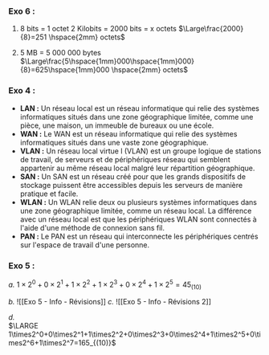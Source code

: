 

### Exo 6 :
1. 8 bits = 1 octet
	2 Kilobits = 2000 bits = x octets
	$\Large\frac{2000}{8}=251 \hspace{2mm} octets$

2. 5 MB = 5 000 000 bytes
	$\Large\frac{5\hspace{1mm}000\hspace{1mm}000}{8}=625\hspace{1mm}000 \hspace{2mm} octets$


### Exo 4 :
- **LAN :** Un réseau local est un réseau informatique qui relie des systèmes informatiques situés dans une zone géographique limitée, comme une pièce, une maison, un immeuble de bureaux ou une école.
- **WAN :** Le WAN est un réseau informatique qui relie des systèmes informatiques situés dans une vaste zone géographique.
- **VLAN :** Un réseau local virtue l (VLAN) est un groupe logique de stations de travail, de serveurs et de périphériques réseau qui semblent appartenir au même réseau local malgré leur répartition géographique. 
- **SAN :** Un SAN est un réseau créé pour que les grands dispositifs de stockage puissent être accessibles depuis les serveurs de manière pratique et facile.
- **WLAN :** Un WLAN relie deux ou plusieurs systèmes informatiques dans une zone géographique limitée, comme un réseau local. La différence avec un réseau local est que les périphériques WLAN sont connectés à l'aide d'une méthode de connexion sans fil.
- **PAN :** Le PAN est un réseau qui interconnecte les périphériques centrés sur l'espace de travail d'une personne. 

### Exo 5 :
*a.*  $1\times2^0+0\times2^1+1\times2^2+1\times2^3+0\times2^4+1\times2^5=45_{(10)}$

*b.*  ![[Exo 5 - Info - Révisions]]
*c.*  ![[Exo 5 - Info - Révisions 2]]

*d.*   
 $\LARGE 1\times2^0+0\times2^1+1\times2^2+0\times2^3+0\times2^4+1\times2^5+0\times2^6+1\times2^7=165_{(10)}$
